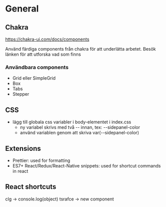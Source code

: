 # General

## Chakra

<https://chakra-ui.com/docs/components>

Använd färdiga components från chakra för att underlätta arbetet. Besök länken för att utforska vad som finns

### Användbara components

- Grid eller SimpleGrid
- Box
- Tabs
- Stepper

## CSS

- lägg till globala css variabler i body-elementet i index.css
  - ny variabel skrivs med två -- innan, tex: --sidepanel-color
  - använd variablen genom att skriva var(--sidepanel-color)

## Extensions

- Prettier: used for formatting
- ES7+ React/Redux/React-Native snippets: used for shortcut commands in react

## React shortcuts

clg → console.log(object)
tsrafce → new component
